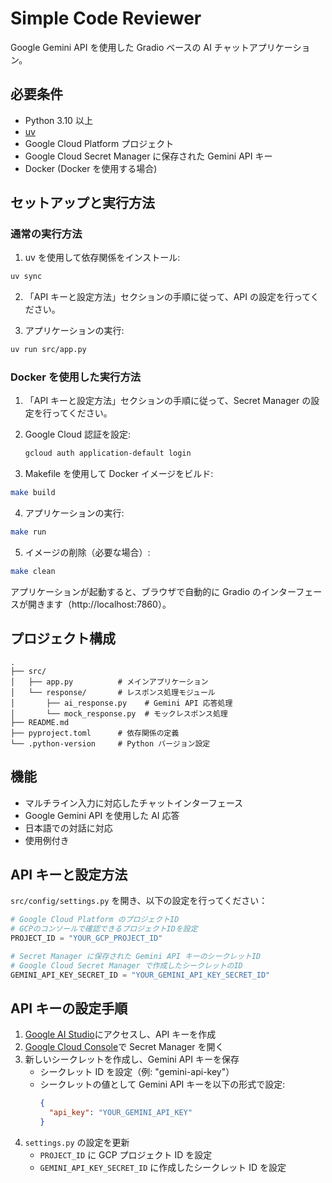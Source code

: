 # Simple Code Reviewer

Google Gemini API を使用した Gradio ベースの AI チャットアプリケーション。

## 必要条件

- Python 3.10 以上
- [uv](https://github.com/astral-sh/uv)
- Google Cloud Platform プロジェクト
- Google Cloud Secret Manager に保存された Gemini API キー
- Docker (Docker を使用する場合)

## セットアップと実行方法

### 通常の実行方法

1. uv を使用して依存関係をインストール:

```bash
uv sync
```

2. 「API キーと設定方法」セクションの手順に従って、API の設定を行ってください。

3. アプリケーションの実行:

```bash
uv run src/app.py
```

### Docker を使用した実行方法

1. 「API キーと設定方法」セクションの手順に従って、Secret Manager の設定を行ってください。

2. Google Cloud 認証を設定:

   ```bash
   gcloud auth application-default login
   ```

3. Makefile を使用して Docker イメージをビルド:

```bash
make build
```

4. アプリケーションの実行:

```bash
make run
```

5. イメージの削除（必要な場合）:

```bash
make clean
```

アプリケーションが起動すると、ブラウザで自動的に Gradio のインターフェースが開きます（http://localhost:7860）。

## プロジェクト構成

```
.
├── src/
│   ├── app.py          # メインアプリケーション
│   └── response/       # レスポンス処理モジュール
│       ├── ai_response.py    # Gemini API 応答処理
│       └── mock_response.py  # モックレスポンス処理
├── README.md
├── pyproject.toml      # 依存関係の定義
└── .python-version     # Python バージョン設定
```

## 機能

- マルチライン入力に対応したチャットインターフェース
- Google Gemini API を使用した AI 応答
- 日本語での対話に対応
- 使用例付き

## API キーと設定方法

`src/config/settings.py` を開き、以下の設定を行ってください：

```python
# Google Cloud Platform のプロジェクトID
# GCPのコンソールで確認できるプロジェクトIDを設定
PROJECT_ID = "YOUR_GCP_PROJECT_ID"

# Secret Manager に保存された Gemini API キーのシークレットID
# Google Cloud Secret Manager で作成したシークレットのID
GEMINI_API_KEY_SECRET_ID = "YOUR_GEMINI_API_KEY_SECRET_ID"
```

## API キーの設定手順

1. [Google AI Studio](https://makersuite.google.com/app/apikey)にアクセスし、API キーを作成
2. [Google Cloud Console](https://console.cloud.google.com/)で Secret Manager を開く
3. 新しいシークレットを作成し、Gemini API キーを保存
   - シークレット ID を設定（例: "gemini-api-key"）
   - シークレットの値として Gemini API キーを以下の形式で設定:
     ```json
     {
       "api_key": "YOUR_GEMINI_API_KEY"
     }
     ```
4. `settings.py` の設定を更新
   - `PROJECT_ID` に GCP プロジェクト ID を設定
   - `GEMINI_API_KEY_SECRET_ID` に作成したシークレット ID を設定
